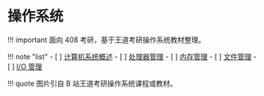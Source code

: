 # 操作系统

!!! important
    面向 408 考研，基于王道考研操作系统教材整理。

!!! note "list"
    - [ ] [计算机系统概述](chap1.md)
    - [ ] [处理器管理](chap2.md)
    - [ ] [内存管理](chap3.md)
    - [ ] [文件管理](chap4.md)
    - [ ] [I/O 管理](chap5.md)

!!! quote
    图片引自 B 站王道考研操作系统课程或教材。